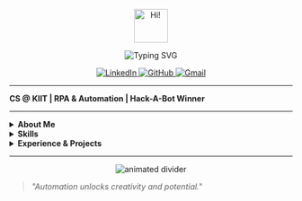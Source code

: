 <!-- Animated waving hand GIF -->
<p align="center">
  <img src="https://media.giphy.com/media/hvRJCLFzcasrR4ia7z/giphy.gif" width="60" alt="Hi!">
</p>

<!-- Typing SVG animation -->
<p align="center">
  <img src="https://readme-typing-svg.demolab.com?font=Fira+Code&duration=2500&pause=1000&color=4A90E2&center=true&vCenter=true&width=350&lines=Hi,+I'm+Avirup+Banerjee;CS+@+KIIT;RPA+%26+Automation+Enthusiast" alt="Typing SVG">
</p>

<!-- Social Icons -->
<p align="center">
  <a href="https://www.linkedin.com/in/your-linkedin-url">
    <img src="https://img.shields.io/badge/LinkedIn-blue?logo=linkedin&style=for-the-badge" alt="LinkedIn"/>
  </a>
  <a href="https://github.com/your-github-username">
    <img src="https://img.shields.io/badge/GitHub-181717?logo=github&style=for-the-badge" alt="GitHub"/>
  </a>
  <a href="mailto:bavirup2004@gmail.com">
    <img src="https://img.shields.io/badge/Gmail-D14836?logo=gmail&style=for-the-badge" alt="Gmail"/>
  </a>
</p>

---

**CS @ KIIT | RPA & Automation | Hack-A-Bot Winner**

---

<details>
  <summary><b>About Me</b></summary>
  
  - Computer Science student at KIIT, Bhubaneswar (CGPA: 8.39/10)
  - 2+ years in Robotic Process Automation (RPA), QA automation, and software development
  - Passionate about workflow optimization and delivering measurable improvements
</details>

<details>
  <summary><b>Skills</b></summary>
  
  - C, C++
  - UiPath Studio, Git, VS Code, MySQL
  - DSA, OOPS, Creative Thinking
</details>

<details>
  <summary><b>Experience & Projects</b></summary>
  
  - UiPath-Student Community: 7+ RPA projects, trained 250+ students
  - KIIT Kareer School: RPA Trainer, 20+ workshops
  - PixelMind: CNN-based facial mood detection (88% accuracy)
  - Feedback Analyzer: Automated sentiment for 1,200+ entries
</details>

---

<!-- Animated divider -->
<p align="center">
  <img src="https://capsule-render.vercel.app/api?type=waving&color=gradient&height=100&section=footer" alt="animated divider" />
</p>

> *"Automation unlocks creativity and potential."*
